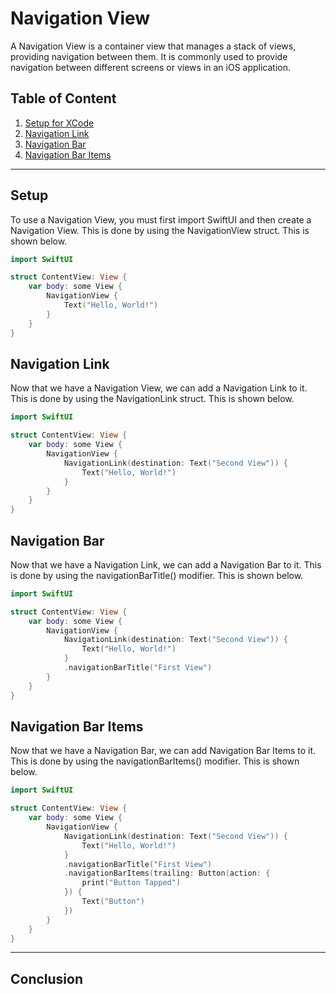 # Navigation View
  
A Navigation View is a container view that manages a stack of views, providing navigation between them. It is commonly used to provide navigation between different screens or views in an iOS application.

## Table of Content

1. [Setup for XCode](https://github.com/Markay12/SwiftProgramming-Introduction/blob/nagivationBar/docs/Swift_NavigationView.md#setup)
2. [Navigation Link](https://github.com/Markay12/SwiftProgramming-Introduction/blob/nagivationBar/docs/Swift_NavigationView.md#navigation-link)
3. [Navigation Bar](https://github.com/Markay12/SwiftProgramming-Introduction/blob/nagivationBar/docs/Swift_NavigationView.md#navigation-bar)
4. [Navigation Bar Items](https://github.com/Markay12/SwiftProgramming-Introduction/blob/nagivationBar/docs/Swift_NavigationView.md#navigation-bar)

---

## Setup

To use a Navigation View, you must first import SwiftUI and then create a Navigation View. This is done by using the NavigationView struct. This is shown below.

```Swift
import SwiftUI

struct ContentView: View {
    var body: some View {
        NavigationView {
            Text("Hello, World!")
        }
    }
}
```

## Navigation Link

Now that we have a Navigation View, we can add a Navigation Link to it. This is done by using the NavigationLink struct. This is shown below.

```Swift
import SwiftUI

struct ContentView: View {
    var body: some View {
        NavigationView {
            NavigationLink(destination: Text("Second View")) {
                Text("Hello, World!")
            }
        }
    }
}
```

## Navigation Bar

Now that we have a Navigation Link, we can add a Navigation Bar to it. This is done by using the navigationBarTitle() modifier. This is shown below.

```Swift
import SwiftUI

struct ContentView: View {
    var body: some View {
        NavigationView {
            NavigationLink(destination: Text("Second View")) {
                Text("Hello, World!")
            }
            .navigationBarTitle("First View")
        }
    }
}
```

## Navigation Bar Items

Now that we have a Navigation Bar, we can add Navigation Bar Items to it. This is done by using the navigationBarItems() modifier. This is shown below.

```Swift
import SwiftUI

struct ContentView: View {
    var body: some View {
        NavigationView {
            NavigationLink(destination: Text("Second View")) {
                Text("Hello, World!")
            }
            .navigationBarTitle("First View")
            .navigationBarItems(trailing: Button(action: {
                print("Button Tapped")
            }) {
                Text("Button")
            })
        }
    }
}
```

---

## Conclusion



